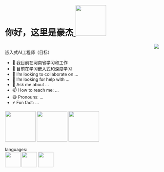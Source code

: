 # 你好，这里是豪杰<a href="123.60.60.249"> <img src="https://img.icons8.com/color-glass/512/walter-white.png" width="100"/></a>

<a href="https://github.com/junxi-haoyi"><img align="right" src="https://github-readme-stats.vercel.app/api?username=junxi-haoyi&show_icons=true&theme=radical&bg_color=30,f07c82,ec9bad,e9d7df"/></a><br>
嵌入式AI工程师（目标）
- 🔭 我目前在河南省学习和工作
- 🌱 目前在学习嵌入式和深度学习
- 👯 I’m looking to collaborate on ...
- 🤔 I’m looking for help with ...
- 💬 Ask me about ...
- 📫 How to reach me: ...
- 😄 Pronouns: ...
- ⚡ Fun fact: ...

<div id="header" align="left">
  <img src="https://media1.giphy.com/media/JwqE2DXKseruUMggXP/giphy.gif" width="100"/>
  <img src="https://media4.giphy.com/media/fXTOderGCTjypOMKWN/giphy.gif" width="100"/>
  <img src="https://media1.giphy.com/media/NKCNsmc6gjEZ8WJfYl/giphy.gif?cid=ecf05e47yufqhpv7o6wxohacha42vhmxg0udiqd0lq0xgaxz&rid=giphy.gif&ct=s" width="100"/>
</div>

languages:<br>
<img src="https://upload.wikimedia.org/wikipedia/commons/thumb/1/18/ISO_C%2B%2B_Logo.svg/210px-ISO_C%2B%2B_Logo.svg.png" width="50"/>
<img src="https://i1.daumcdn.net/thumb/C230x300/?fname=https://blog.kakaocdn.net/dn/cz4aCe/btqSKNBwZgO/9sjaST39PTK1esTSKs7wdK/img.png" width="50"/>
<img src="https://upload.wikimedia.org/wikipedia/commons/thumb/c/c3/Python-logo-notext.svg/182px-Python-logo-notext.svg.png" width="50"/><br>




